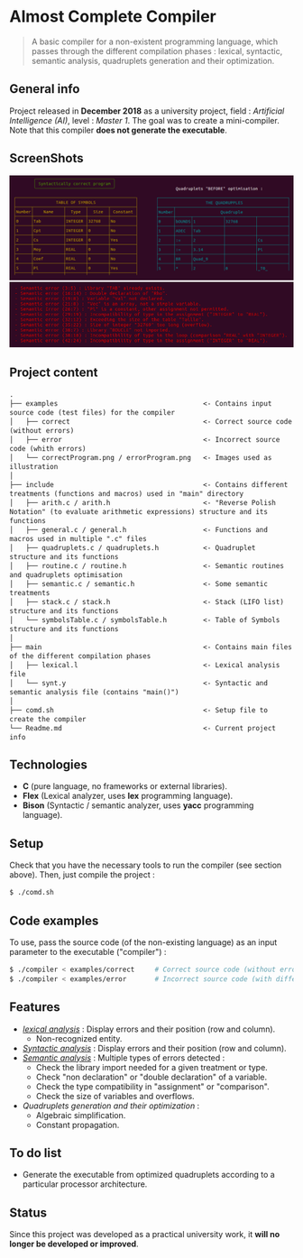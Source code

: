 ﻿# Almost Complete Compiler
> A basic compiler for a non-existent programming language, which passes through the different compilation phases : lexical, syntactic, semantic analysis, quadruplets generation and their optimization.

## General info
Project released in **December 2018** as a university project, field : *Artificial Intelligence (AI)*, level : *Master 1*. The goal was to create a mini-compiler. Note that this compiler **does not generate the executable**.

## ScreenShots
<p align="center">
	<img src="examples/correctProgram.png" alt="Correct program (without errors)">
	<img src="examples/errorProgram.png" alt="Incorrect program (with errors)">
</p>

## Project content
```text
.
├── examples									<- Contains input source code (test files) for the compiler
│   ├── correct									<- Correct source code (without errors)
│   ├── error									<- Incorrect source code (whith errors)
│	└── correctProgram.png / errorProgram.png	<- Images used as illustration
│
├── include										<- Contains different treatments (functions and macros) used in "main" directory
│   ├── arith.c / arith.h						<- "Reverse Polish Notation" (to evaluate arithmetic expressions) structure and its functions
│   ├── general.c / general.h					<- Functions and macros used in multiple ".c" files
│   ├── quadruplets.c / quadruplets.h			<- Quadruplet structure and its functions
│   ├── routine.c / routine.h					<- Semantic routines and quadruplets optimisation
│   ├── semantic.c / semantic.h					<- Some semantic treatments
│   ├── stack.c / stack.h						<- Stack (LIFO list) structure and its functions
│   └── symbolsTable.c / symbolsTable.h			<- Table of Symbols structure and its functions
│
├── main										<- Contains main files of the different compilation phases
│   ├── lexical.l								<- Lexical analysis file
│   └── synt.y									<- Syntactic and semantic analysis file (contains "main()")
│
├── comd.sh										<- Setup file to create the compiler
└── Readme.md									<- Current project info
```

## Technologies
- **C** (pure language, no frameworks or external libraries).
- **Flex** (Lexical analyzer, uses **lex** programming language).
- **Bison** (Syntactic / semantic analyzer, uses **yacc** programming language).

## Setup
Check that you have the necessary tools to run the compiler (see section above). Then, just compile the project :
```bash
$ ./comd.sh
```

## Code examples
To use, pass the source code (of the non-existing language) as an input parameter to the executable ("compiler") :
```bash
$ ./compiler < examples/correct		# Correct source code (without errors)
$ ./compiler < examples/error		# Incorrect source code (with different errors)
```

## Features
* [*lexical analysis*](https://en.wikipedia.org/wiki/Lexical_analysis) : Display errors and their position (row and column).
	* Non-recognized entity.
* [*Syntactic analysis*](https://en.wikipedia.org/wiki/Parsing) : Display errors and their position (row and column).
* [*Semantic analysis*](https://en.wikipedia.org/wiki/Semantic_analysis_(compilers)) : Multiple types of errors detected :
	*  Check the library import needed for a given treatment or type.
	* Check "non declaration" or "double declaration" of a variable.
	* Check the type compatibility in "assignment" or "comparison".
	* Check the size of variables and overflows.
* *Quadruplets generation and their optimization* :
	* Algebraic simplification.
	* Constant propagation.

## To do list
* Generate the executable from optimized quadruplets according to a particular processor architecture.

## Status
Since this project was developed as a practical university work, it **will no longer be developed or improved**.
